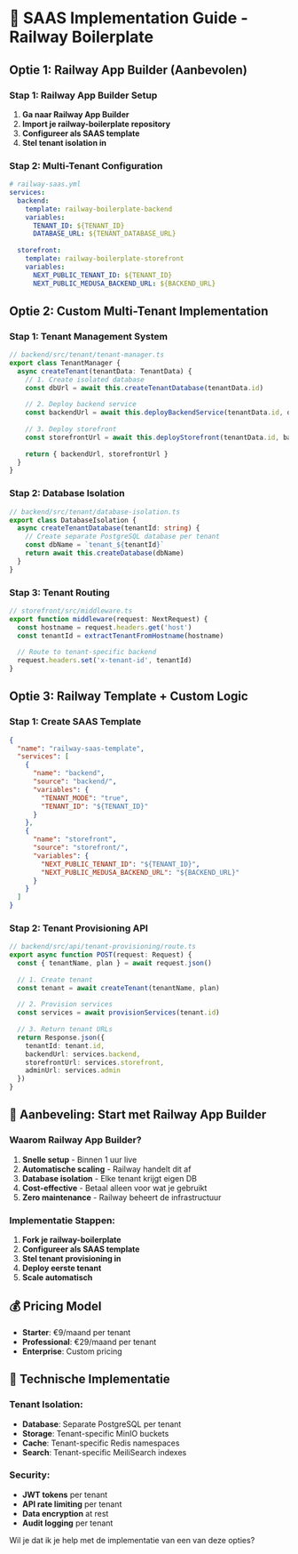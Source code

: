 # 🚀 SAAS Implementation Guide - Railway Boilerplate

## Optie 1: Railway App Builder (Aanbevolen)

### Stap 1: Railway App Builder Setup
1. **Ga naar Railway App Builder**
2. **Import je railway-boilerplate repository**
3. **Configureer als SAAS template**
4. **Stel tenant isolation in**

### Stap 2: Multi-Tenant Configuration
```yaml
# railway-saas.yml
services:
  backend:
    template: railway-boilerplate-backend
    variables:
      TENANT_ID: ${TENANT_ID}
      DATABASE_URL: ${TENANT_DATABASE_URL}
  
  storefront:
    template: railway-boilerplate-storefront
    variables:
      NEXT_PUBLIC_TENANT_ID: ${TENANT_ID}
      NEXT_PUBLIC_MEDUSA_BACKEND_URL: ${BACKEND_URL}
```

## Optie 2: Custom Multi-Tenant Implementation

### Stap 1: Tenant Management System
```typescript
// backend/src/tenant/tenant-manager.ts
export class TenantManager {
  async createTenant(tenantData: TenantData) {
    // 1. Create isolated database
    const dbUrl = await this.createTenantDatabase(tenantData.id)
    
    // 2. Deploy backend service
    const backendUrl = await this.deployBackendService(tenantData.id, dbUrl)
    
    // 3. Deploy storefront
    const storefrontUrl = await this.deployStorefront(tenantData.id, backendUrl)
    
    return { backendUrl, storefrontUrl }
  }
}
```

### Stap 2: Database Isolation
```typescript
// backend/src/tenant/database-isolation.ts
export class DatabaseIsolation {
  async createTenantDatabase(tenantId: string) {
    // Create separate PostgreSQL database per tenant
    const dbName = `tenant_${tenantId}`
    return await this.createDatabase(dbName)
  }
}
```

### Stap 3: Tenant Routing
```typescript
// storefront/src/middleware.ts
export function middleware(request: NextRequest) {
  const hostname = request.headers.get('host')
  const tenantId = extractTenantFromHostname(hostname)
  
  // Route to tenant-specific backend
  request.headers.set('x-tenant-id', tenantId)
}
```

## Optie 3: Railway Template + Custom Logic

### Stap 1: Create SAAS Template
```json
{
  "name": "railway-saas-template",
  "services": [
    {
      "name": "backend",
      "source": "backend/",
      "variables": {
        "TENANT_MODE": "true",
        "TENANT_ID": "${TENANT_ID}"
      }
    },
    {
      "name": "storefront", 
      "source": "storefront/",
      "variables": {
        "NEXT_PUBLIC_TENANT_ID": "${TENANT_ID}",
        "NEXT_PUBLIC_MEDUSA_BACKEND_URL": "${BACKEND_URL}"
      }
    }
  ]
}
```

### Stap 2: Tenant Provisioning API
```typescript
// backend/src/api/tenant-provisioning/route.ts
export async function POST(request: Request) {
  const { tenantName, plan } = await request.json()
  
  // 1. Create tenant
  const tenant = await createTenant(tenantName, plan)
  
  // 2. Provision services
  const services = await provisionServices(tenant.id)
  
  // 3. Return tenant URLs
  return Response.json({
    tenantId: tenant.id,
    backendUrl: services.backend,
    storefrontUrl: services.storefront,
    adminUrl: services.admin
  })
}
```

## 🎯 **Aanbeveling: Start met Railway App Builder**

### Waarom Railway App Builder?
1. **Snelle setup** - Binnen 1 uur live
2. **Automatische scaling** - Railway handelt dit af
3. **Database isolation** - Elke tenant krijgt eigen DB
4. **Cost-effective** - Betaal alleen voor wat je gebruikt
5. **Zero maintenance** - Railway beheert de infrastructuur

### Implementatie Stappen:
1. **Fork je railway-boilerplate**
2. **Configureer als SAAS template**
3. **Stel tenant provisioning in**
4. **Deploy eerste tenant**
5. **Scale automatisch**

## 💰 **Pricing Model**
- **Starter**: €9/maand per tenant
- **Professional**: €29/maand per tenant  
- **Enterprise**: Custom pricing

## 🔧 **Technische Implementatie**

### Tenant Isolation:
- **Database**: Separate PostgreSQL per tenant
- **Storage**: Tenant-specific MinIO buckets
- **Cache**: Tenant-specific Redis namespaces
- **Search**: Tenant-specific MeiliSearch indexes

### Security:
- **JWT tokens** per tenant
- **API rate limiting** per tenant
- **Data encryption** at rest
- **Audit logging** per tenant

Wil je dat ik je help met de implementatie van een van deze opties?
